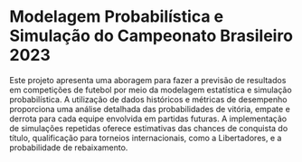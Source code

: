 # Modelagem Probabilística e Simulação do Campeonato Brasileiro 2023

Este projeto apresenta uma aboragem para fazer a previsão de resultados em competições de futebol por meio da modelagem estatística e simulação probabilística. A utilização de dados históricos e métricas de desempenho proporciona uma análise detalhada das probabilidades de vitória, empate e derrota para cada equipe envolvida em partidas futuras.
A implementação de simulações repetidas oferece estimativas das chances de conquista do título, qualificação para torneios internacionais, como a Libertadores, e a probabilidade de rebaixamento. 
